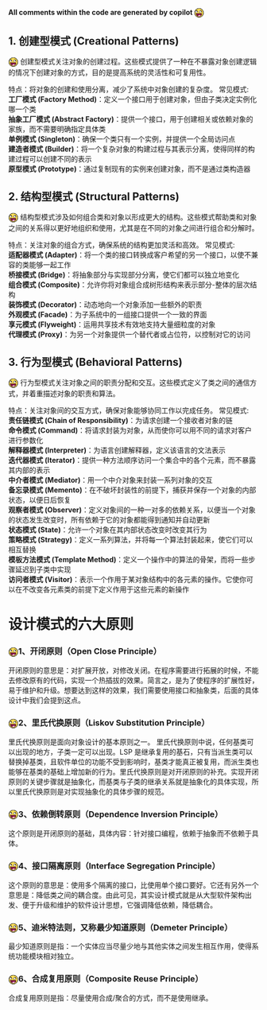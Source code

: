 **All comments within the code are generated by copilot   <img src="img.png" alt="drawing" width="20" style="vertical-align:middle"/>**

## 1. 创建型模式 (Creational Patterns)
<img src="img.png" alt="drawing" width="20" style="vertical-align:middle"/>   创建型模式关注对象的创建过程。这些模式提供了一种在不暴露对象创建逻辑的情况下创建对象的方式，目的是提高系统的灵活性和可复用性。

特点：将对象的创建和使用分离，减少了系统中对象创建的复杂度。
常见模式:  
**工厂模式 (Factory Method)**：定义一个接口用于创建对象，但由子类决定实例化哪一个类  
**抽象工厂模式 (Abstract Factory)**：提供一个接口，用于创建相关或依赖对象的家族，而不需要明确指定具体类  
**单例模式 (Singleton)**：确保一个类只有一个实例，并提供一个全局访问点  
**建造者模式 (Builder)**：将一个复杂对象的构建过程与其表示分离，使得同样的构建过程可以创建不同的表示  
**原型模式 (Prototype)**：通过复制现有的实例来创建对象，而不是通过类构造器  
## 2. 结构型模式 (Structural Patterns)
<img src="img.png" alt="drawing" width="20" style="vertical-align:middle"/>   结构型模式涉及如何组合类和对象以形成更大的结构。这些模式帮助类和对象之间的关系得以更好地组织和使用，尤其是在不同的对象之间进行组合和分解时。

特点：关注对象的组合方式，确保系统的结构更加灵活和高效。
常见模式:  
**适配器模式 (Adapter)**：将一个类的接口转换成客户希望的另一个接口，以使不兼容的类能够一起工作  
**桥接模式 (Bridge)**：将抽象部分与实现部分分离，使它们都可以独立地变化  
**组合模式 (Composite)**：允许你将对象组合成树形结构来表示部分-整体的层次结构  
**装饰模式 (Decorator)**：动态地向一个对象添加一些额外的职责  
**外观模式 (Facade)**：为子系统中的一组接口提供一个一致的界面  
**享元模式 (Flyweight)**：运用共享技术有效地支持大量细粒度的对象  
**代理模式 (Proxy)**：为另一个对象提供一个替代者或占位符，以控制对它的访问  
## 3. 行为型模式 (Behavioral Patterns)
<img src="img.png" alt="drawing" width="20" style="vertical-align:middle"/>   行为型模式关注对象之间的职责分配和交互。这些模式定义了类之间的通信方式，并着重描述对象的职责和算法。

特点：关注对象间的交互方式，确保对象能够协同工作以完成任务。
常见模式:  
**责任链模式 (Chain of Responsibility)**：为请求创建一个接收者对象的链  
**命令模式 (Command)**：将请求封装为对象，从而使你可以用不同的请求对客户进行参数化  
**解释器模式 (Interpreter)**：为语言创建解释器，定义该语言的文法表示  
**迭代器模式 (Iterator)**：提供一种方法顺序访问一个集合中的各个元素，而不暴露其内部的表示  
**中介者模式 (Mediator)**：用一个中介对象来封装一系列对象的交互  
**备忘录模式 (Memento)**：在不破坏封装性的前提下，捕获并保存一个对象的内部状态，以便日后恢复  
**观察者模式 (Observer)**：定义对象间的一种一对多的依赖关系，以便当一个对象的状态发生改变时，所有依赖于它的对象都能得到通知并自动更新  
**状态模式 (State)**：允许一个对象在其内部状态改变时改变其行为  
**策略模式 (Strategy)**：定义一系列算法，并将每一个算法封装起来，使它们可以相互替换  
**模板方法模式 (Template Method)**：定义一个操作中的算法的骨架，而将一些步骤延迟到子类中实现  
**访问者模式 (Visitor)**：表示一个作用于某对象结构中的各元素的操作。它使你可以在不改变各元素类的前提下定义作用于这些元素的新操作  

# 设计模式的六大原则
### <img src="img.png" alt="drawing" width="20" style="vertical-align:middle"/>1、开闭原则（Open Close Principle）

开闭原则的意思是：对扩展开放，对修改关闭。在程序需要进行拓展的时候，不能去修改原有的代码，实现一个热插拔的效果。简言之，是为了使程序的扩展性好，易于维护和升级。想要达到这样的效果，我们需要使用接口和抽象类，后面的具体设计中我们会提到这点。

### <img src="img.png" alt="drawing" width="20" style="vertical-align:middle"/>2、里氏代换原则（Liskov Substitution Principle）

里氏代换原则是面向对象设计的基本原则之一。 里氏代换原则中说，任何基类可以出现的地方，子类一定可以出现。LSP 是继承复用的基石，只有当派生类可以替换掉基类，且软件单位的功能不受到影响时，基类才能真正被复用，而派生类也能够在基类的基础上增加新的行为。里氏代换原则是对开闭原则的补充。实现开闭原则的关键步骤就是抽象化，而基类与子类的继承关系就是抽象化的具体实现，所以里氏代换原则是对实现抽象化的具体步骤的规范。

### <img src="img.png" alt="drawing" width="20" style="vertical-align:middle"/>3、依赖倒转原则（Dependence Inversion Principle）

这个原则是开闭原则的基础，具体内容：针对接口编程，依赖于抽象而不依赖于具体。

### <img src="img.png" alt="drawing" width="20" style="vertical-align:middle"/>4、接口隔离原则（Interface Segregation Principle）

这个原则的意思是：使用多个隔离的接口，比使用单个接口要好。它还有另外一个意思是：降低类之间的耦合度。由此可见，其实设计模式就是从大型软件架构出发、便于升级和维护的软件设计思想，它强调降低依赖，降低耦合。

### <img src="img.png" alt="drawing" width="20" style="vertical-align:middle"/>5、迪米特法则，又称最少知道原则（Demeter Principle）

最少知道原则是指：一个实体应当尽量少地与其他实体之间发生相互作用，使得系统功能模块相对独立。

### <img src="img.png" alt="drawing" width="20" style="vertical-align:middle"/>6、合成复用原则（Composite Reuse Principle）

合成复用原则是指：尽量使用合成/聚合的方式，而不是使用继承。